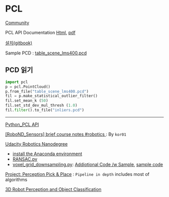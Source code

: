 

# PCL

[Community](http://www.pcl-users.org/)

PCL API Documentation [Html](http://docs.pointclouds.org/trunk/), [pdf](http://www.pointclouds.org/assets/pdf/pcl_icra2011.pdf)

[설치(gitbook)](https://adioshun.gitbooks.io/system_setup/content/08a-pcl-setup.html)

Sample PCD : [table_scene_lms400.pcd](https://github.com/PointCloudLibrary/data/blob/master/tutorials/table_scene_lms400.pcd)

## PCD 읽기



```python
import pcl
p = pcl.PointCloud()
p.from_file("table_scene_lms400.pcd")
fil = p.make_statistical_outlier_filter()
fil.set_mean_k (50)
fil.set_std_dev_mul_thresh (1.0)
fil.filter().to_file("inliers.pcd")
```


---

[Python_PCL API](http://strawlab.github.io/python-pcl/)


[ [RoboND_Sensors] brief course notes #robotics ](https://gist.github.com/kor01/84b4c1c590583533811781a9209f243e): By `kor01`


[Udacity Robotics Nanodegree](https://github.com/camisatx/RoboticsND)
- [install the Anaconda environment](https://github.com/camisatx/RoboticsND/blob/master/doc/configure_via_anaconda.md)
- [RANSAC.py](https://github.com/camisatx/RoboticsND/blob/master/projects/perception/Exercise-1/RANSAC.py)
- [voxel_grid_downsampling.py](https://github.com/fouliex/RoboND-Perception-Exercises/blob/master/Exercise-1/voxel_grid_downsampling.py): [Addiotional Code /w Sample](https://github.com/fouliex/RoboticPerception), [sample code](https://gist.github.com/kor01/84b4c1c590583533811781a9209f243e#file-009_voxel_grid_downsampling-py)


[Project: Perception Pick & Place](https://github.com/tony7126/perception_project)
: `Pipeline in depth` includes most of algorithms

[3D Robot Perception and Object Classification](https://www.haidynmcleod.com/3d-robot-perception)



